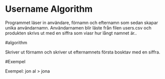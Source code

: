# Username Algorithm


Programmet läser in användare, förnamn och efternamn som sedan skapar unika användarnamn. Användarnamen
blir läste från filen users.csv och produkten skrivs ut med en siffra som viasr hur långt namnet är..

#algorithm

Skriver ut förnamn och skriver ut efternamnets första bosktav med en siffra.

#Exempel

Exempel: jon al > jona
